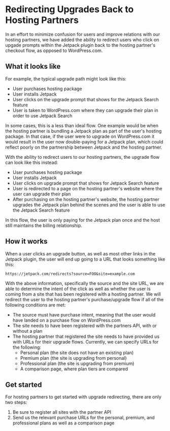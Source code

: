 # Redirecting Upgrades Back to Hosting Partners

In an effort to minimize confusion for users and improve relations with our hosting partners, we have added the ability to redirect users who click on upgade prompts within the Jetpack plugin back to the hosting partner's checkout flow, as opposed to WordPress.com.

## What it looks like

For example, the typical upgrade path might look like this:

- User purchases hosting package
- User installs Jetpack
- User clicks on the upgrade prompt that shows for the Jetpack Search feature
- User is taken to WordPress.com where they can upgrade their plan in order to use Jetpack Search

In some cases, this is a less than ideal flow. One example would be when the hosting partner is bundling a Jetpack plan as part of the user's hosting package. In that case, if the user were to upgrade on WordPress.com it would result in the user now double-paying for a Jetpack plan, which could reflect poorly on the partnership between Jetpack and the hosting partner.

With the ability to redirect users to our hosting partners, the upgrade flow can look like this instead:

- User purchases hosting package
- User installs Jetpack
- User clicks on upgrade prompt that shows for Jetpack Search feature
- User is redirected to a page on the hosting partner's website where the user can upgrade their plan
- After purchasing on the hosting partner's website, the hosting partner upgrades the Jetpack plan behind the scenes and the user is able to use the Jetpack Search feature

In this flow, the user is only paying for the Jetpack plan once and the host still maintains the billing relationship.

## How it works

When a user clicks an upgrade button, as well as most other links in the Jetpack plugin, the user will end up going to a URL that looks something like this:

`https://jetpack.com/redirects?source=FOO&site=example.com`

With the above information, specifically the source and the site URL, we are able to determine the intent of the click as well as whether the user is coming from a site that has been registered with a hosting partner. We will redirect the user to the hosting partner's purchase/upgrade flow if all of the following conditions are met:

- The source must have purchase intent, meaning that the user would have landed on a purchase flow on WordPress.com
- The site needs to have been registered with the partners API, with or without a plan
- The hosting partner that registered the site needs to have provided us with URLs for their upgrade flows. Currently, we can specify URLs for the following:
  - Personal plan (the site does not have an existing plan)
  - Premium plan (the site is upgrading from personal)
  - Professional plan (the site is upgrading from premium)
  - A comparison page, where plan tiers are compared

## Get started

For hosting partners to get started with upgrade redirecting, there are only two steps:

1) Be sure to register all sites with the partner API
2) Send us the relevant purchase URLs for the personal, premium, and professional plans as well as a comparison page
